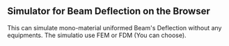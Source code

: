 <h2>Simulator for Beam Deflection on the Browser</h2>
<p>This can simulate mono-material uniformed Beam's Deflection without any equipments. The simulatio use FEM or FDM (You can choose).</p>
